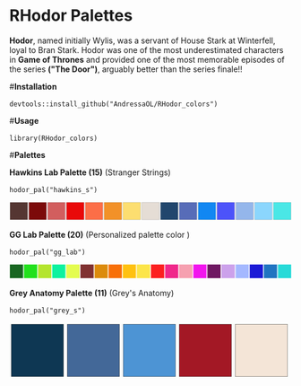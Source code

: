 # RHodor Palettes 

**Hodor**, named initially Wylis, was a servant of House Stark at Winterfell, loyal to Bran Stark. Hodor was one of the most underestimated characters in **Game of Thrones** and provided one of the most memorable episodes of the series **("The Door")**, arguably better than the series finale!! <br />

#**Installation** <br />

```
devtools::install_github("AndressaOL/RHodor_colors")
```
#**Usage** <br />

```
library(RHodor_colors) 
```

#**Palettes** <br />

**Hawkins Lab Palette (15)** (Stranger Strings) <br />

```
hodor_pal("hawkins_s")
```
![image](https://github.com/AndressaOL/RHodor_colors/blob/main/figure/hawkinscolors.png)

**GG Lab Palette (20)** (Personalized palette color ) 

```
hodor_pal("gg_lab") 
```
![image](https://github.com/AndressaOL/RHodor_colors/blob/main/figure/gg_labcolors.png)

**Grey Anatomy Palette (11)**  (Grey's Anatomy)  <br />

```
hodor_pal("grey_s")
```
![image](https://github.com/AndressaOL/RHodor_colors/blob/main/figure/greycolors.png) 







